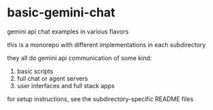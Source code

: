 # basic-gemini-chat

gemini api chat examples in various flavors

this is a monorepo with different implementations in each subdirectory

they all do gemini api communication of some kind:

1. basic scripts
2. full chat or agent servers
3. user interfaces and full stack apps

for setup instructions, see the subdirectory-specific README files
